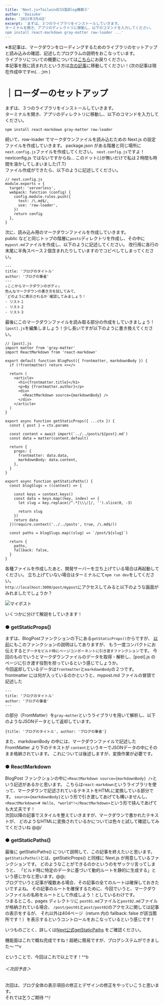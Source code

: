 ```yaml
---
title: 'Next.js+TailwindCSS製Blog構築⑤'
author: 'Daisuke'
date: '2021年3月4日'
excerpt: 'まずは、３つのライブラリをインストールしていきます。
ターミナルを開き、アプリのディレクトリに移動し、以下のコマンドを入力してください。
npm install react-markdown gray-matter raw-loader ...'
---
```


※本記事は、マークダウンをローディングするためのライブラリのセットアップと読み込みの確認、記述したプログラムの説明をおこなっています。  
ライブラリについての概要については[こちら](/post/next-tailwind01)にお戻りください。  
本記事を既に読まれたという方は[次の記事]()に移動してください！(次の記事は現在作成中ですm(. . ;)m )

# ｜ローダーのセットアップ
まずは、３つのライブラリをインストールしていきます。  
ターミナルを開き、アプリのディレクトリに移動し、以下のコマンドを入力してください。
```
npm install react-markdown gray-matter raw-loader
```
続いて、row-loader でマークダウンファイルを読み込むための Next.js の設定ファイルを作成していきます。
package.json がある階層と同じ場所に`next.config.js`ファイルを作成してください。
`next.config.js`ですよ！nextconfig.js ではないですからね... このドット(.)が無いだけで私は２時間も時間を溶かしてしまいました(T.T)  
ファイル作成ができたら、以下のように記述してください。
```
// next.config.js
module.exports = {
  target: 'serverless',
  webpack: function (config) {
    config.module.rules.push({
      test: /\.md$/,
      use: 'raw-loader',
    })
    return config
  },
}
```
次に、読み込み用のマークダウンファイルを作成していきます。  
public などと同じトップの階層に`posts`ディレクトリを作成し、その中に`mypost.md`ファイルを作成し、以下のように記述してください。
改行用に各行の末尾に半角スペース２個含まれたりしていますのでコピペしてしまってください。
```
---
title: 'ブログのタイトル'
author: 'ブログの筆者'
---
↓ここからマークダウンのボディ↓  
色んなマークダウンの書き方を試してみて、  
`どのように表示されるか`確認してみましょう！
- リスト１
- リスト２
- リスト３
```
最後にこのマークダウンファイルを読み取る部分の作成をしていきましょう！  
`[post].js`を編集しましょう！少し長いですが以下のように書き換えてください。
```
// [post].js
import matter from 'gray-matter'
import ReactMarkdown from 'react-markdown'

export default function BlogPost({ frontmatter, markdownBody }) {
  if (!frontmatter) return <></>

  return (
    <article>
      <h1>{frontmatter.title}</h1>
      <p>By {frontmatter.author}</p>
      <div>
        <ReactMarkdown source={markdownBody} />
      </div>
    </article>
  )
}

export async function getStaticProps({ ...ctx }) {
  const { post } = ctx.params

  const content = await import(`../../posts/${post}.md`)
  const data = matter(content.default)

  return {
    props: {
      frontmatter: data.data,
      markdownBody: data.content,
    },
  }
}

export async function getStaticPaths() {
  const blogSlugs = ((context) => {

    const keys = context.keys()
    const data = keys.map((key, index) => {
      let slug = key.replace(/^.*[\\\/]/, '').slice(0, -3)

      return slug
    })
    return data
  })(require.context('../../posts', true, /\.md$/))

  const paths = blogSlugs.map((slug) => `/post/${slug}`)

  return {
    paths,
    fallback: false,
  }
}
```
各種ファイルを作成したあと、開発サーバーを立ち上げている場合は再起動してください。
立ち上げていない場合はターミナルにて`npm run dev`をしてください。  
`http://localhost:3000/post/mypost`にアクセスしてみると以下のような画面がみれましたでしょうか？

![マイポスト](/images/mypost.png)

いくつかに分けて解説をしていきます！  
### ● getStaticProps()
まずは、BlogPostファンクションの下にある`getStaticProps()`からですが、
[以前](/post/next-tailwind03)にもこのファンクションの説明はしてありますが、
もう一度コンパクトにお伝えすると`データをビルド時にページコンポーネントに引き渡すファンクション`です。
今回のものでいうとマークダウンファイルのデータを取得・解析し、[post].js のページに引き渡す役割を担っているという感じでしょうか。  
今回返却しているデータは`frontmatter`と`markdownBody`の２つです。 
frontmatter には何が入っているのかというと、mypost.md ファイルの冒頭で記述した
```
---
title: 'ブログのタイトル'
author: 'ブログの筆者'
---
```
の部分（FrontMatter）を`gray-matter`というライブラリを用いて解析し、以下のようなJSONデータとして返却しています。
```
{title: 'ブログのタイトル', author: 'ブログの筆者'}
```
また、markdownBody の中には、マークダウンファイルで記述した FromtMatter より下のテキストが
`content`というキーでJSONデータの中にそのまま格納されています。
これについては後述しますが、変換作業が必要です。

### ● ReactMarkdown
BlogPost ファンクションの中に`<ReactMarkdown source={markdownBody} />`という記述があるかと思います。
こちらは`react-markdown`というライブラリを使って、マークダウンで記述されているテキストをHTMLに変換している部分です。
`source={markdownBody}`という形で引き渡してあげても構いませんし、
`<ReactMarkdown># Hello, *world*!</ReactMarkdown>`という形で挟んであげても大丈夫です！  
次回以降の記事でスタイルを整えていきますが、マークダウンで書かれたテキストが、
どのようなHTMLに変換されているかについては色々と試して確認してみてくださいね @@/

### ● getStaticPaths()
最後に getStaticPaths() について説明して、この記事を終えたいと思います。  
`getStaticPaths()`とは、getStaticProps() と同様に Next.js が用意しているファンクションです。
どのようなことができるのかというのをザックリ言ってしまうと、
「ビルド時に特定のデータに基づいて動的ルートを静的に生成する」という感じかなと思います。@@;  
ブログでいうと記事が複数ある場合、その記事の全てのルートは確保しておきたいですよね。
その記事のルートを確保するために、今回でいうと、マークダウンファイルの名称をルートとして作成しよう！としているわけです。  
つまるところ、pages ディレクトリに `post01.md`ファイルと`post02.md`ファイルが格納されている場合、
`/post/post01`と`post/post02`のアクセスに関しては記事の表示をするが、
それ以外は404ページ（return 内の fallback: false が該当箇所です！）を表示するというコントロールをおこなっているという感じです！

いつものごとく、詳しくは[Next公式getStaticPaths](https://nextjs.org/docs/basic-features/data-fetching#getstaticpaths-static-generation)
をご確認ください。

機能面はこれで概ね完成ですね！超絶に簡易ですが、ブログシステムができました〜 ^^v

ということで、今回はこれで以上です！^^b

###### ＜次回予告＞
次回は、ブログ全体の表示項目の修正とデザインの修正をやっていこうと思います。  
それでは乞うご期待 ^^/

